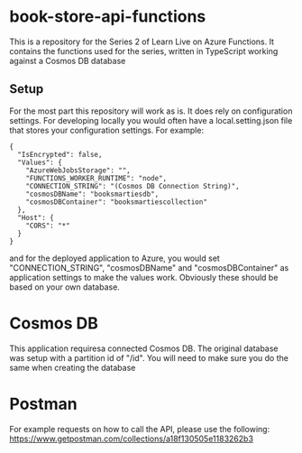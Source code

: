 # book-store-api-functions

This is a repository for the Series 2 of Learn Live on Azure Functions. It contains the functions used for the series, written in TypeScript working against a Cosmos DB database

## Setup
For the most part this repository will work as is. It does rely on configuration settings. For developing locally you would often have a local.setting.json file that stores your configuration settings. For example:

```
{
  "IsEncrypted": false,
  "Values": {
    "AzureWebJobsStorage": "",
    "FUNCTIONS_WORKER_RUNTIME": "node",
    "CONNECTION_STRING": "(Cosmos DB Connection String)",
    "cosmosDBName": "booksmartiesdb",
    "cosmosDBContainer": "booksmartiescollection"
  },
  "Host": {
    "CORS": "*"
  }
}
```

and for the deployed application to Azure, you would set "CONNECTION_STRING", "cosmosDBName" and "cosmosDBContainer" as application settings to make the values work. Obviously these should be based on your own database.

# Cosmos DB
This application requiresa connected Cosmos DB. The original database was setup with a partition id of "/id". You will need to make sure you do the same when creating the database

# Postman 
For example requests on how to call the API, please use the following:
https://www.getpostman.com/collections/a18f130505e1183262b3
